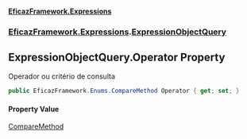 #### [EficazFramework.Expressions](EficazFrameworkExpressions.md 'EficazFramework Expressions')
### [EficazFramework.Expressions](EficazFrameworkExpressions.md#EficazFramework.Expressions 'EficazFramework.Expressions').[ExpressionObjectQuery](EficazFramework.Expressions/ExpressionObjectQuery.md 'EficazFramework.Expressions.ExpressionObjectQuery')

## ExpressionObjectQuery.Operator Property

Operador ou critério de consulta

```csharp
public EficazFramework.Enums.CompareMethod Operator { get; set; }
```

#### Property Value
[CompareMethod](EficazFramework.Enums/CompareMethod.md 'EficazFramework.Enums.CompareMethod')
